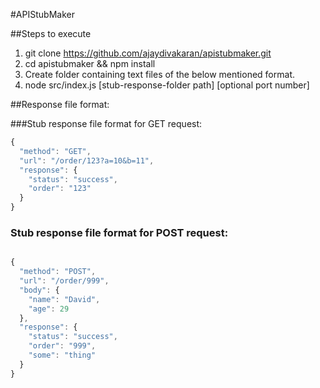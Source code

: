 #APIStubMaker


##Steps to execute
1) git clone https://github.com/ajaydivakaran/apistubmaker.git
2) cd apistubmaker && npm install
3) Create folder containing text files of the below mentioned format.
4) node src/index.js [stub-response-folder path] [optional port number] 

##Response file format:

###Stub response file format for GET request:

```javascript
{
  "method": "GET",
  "url": "/order/123?a=10&b=11",
  "response": {
    "status": "success",
    "order": "123"
  }
}
```
### Stub response file format for POST request:

```javascript

{
  "method": "POST",
  "url": "/order/999",
  "body": {
    "name": "David",
    "age": 29
  },
  "response": {
    "status": "success",
    "order": "999",
    "some": "thing"
  }
}
```